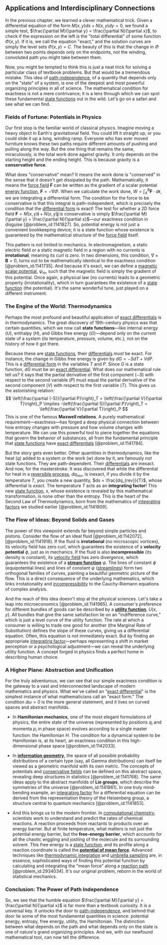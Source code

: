 ## Applications and Interdisciplinary Connections

In the previous chapter, we learned a clever mathematical trick. Given a differential equation of the form $M(x,y)dx + N(x,y)dy = 0$, we found a simple test, $\frac{\partial M}{\partial y} = \frac{\partial N}{\partial x}$, to check if the expression on the left is the "total differential" of some function $\Phi(x,y)$. If it is, we call the equation "exact," and the solution curves are simply the level sets $\Phi(x,y) = C$. The beauty of this is that the change in $\Phi$ between two points depends only on the endpoints, not the winding, convoluted path you might take between them.

Now, you might be tempted to think this is just a neat trick for solving a particular class of textbook problems. But that would be a tremendous mistake. This idea of [path-independence](@article_id:163256), of a quantity that depends only on the "state" of a system, is one of the deepest and most powerful organizing principles in all of science. The mathematical condition for exactness is not a mere contrivance; it is a lens through which we can spot these fundamental [state functions](@article_id:137189) out in the wild. Let's go on a safari and see what we can find.

### Fields of Fortune: Potentials in Physics

Our first stop is the familiar world of classical physics. Imagine moving a heavy object in Earth's gravitational field. You could lift it straight up, or you could slide it up a long, winding ramp. Everyone who has ever moved furniture knows these two paths require different amounts of pushing and pulling along the way. But the one thing that remains the same, miraculously, is the total work done against gravity. It only depends on the starting height and the ending height. This is because gravity is a **conservative force**.

What does "conservative" mean? It means the work done is "conserved" in the sense that it doesn't get dissipated by the path. Mathematically, it means the [force field](@article_id:146831) $\mathbf{F}$ can be written as the gradient of a scalar potential [energy function](@article_id:173198), $\mathbf{F} = -\nabla\Phi$. When we calculate the work done, $W = \int_A^B \mathbf{F} \cdot d\mathbf{r}$, we are integrating a differential form. The condition for the force to be conservative is that this integral is path-independent, which is precisely the condition that the [differential form](@article_id:173531) is exact! The test for whether a 2D force field $\mathbf{F} = M(x,y)\mathbf{i} + N(x,y)\mathbf{j}$ is conservative is simply $\frac{\partial M}{\partial y} = \frac{\partial N}{\partial x}$—our exactness condition in disguise [@problem_id:1141827]. So, potential energy is not just a convenient bookkeeping device; it is a state function whose existence is guaranteed by the mathematical structure of the [force field](@article_id:146831) itself.

This pattern is not limited to mechanics. In electromagnetism, a static electric field or a static magnetic field in a region with no currents is **irrotational**, meaning its curl is zero. In two dimensions, this condition, $\nabla \times \mathbf{B} = 0$, turns out to be mathematically identical to the exactness condition [@problem_id:1141735]. And because it's exact, we can define a [magnetic scalar potential](@article_id:185214), $\psi_m$, such that the magnetic field is simply the gradient of this potential. Once again, a physical law (no currents) leads to a geometric property (irrotationality), which in turn guarantees the existence of a [state function](@article_id:140617) (the potential). It's the same wonderful tune, just played on a different instrument.

### The Engine of the World: Thermodynamics

Perhaps the most profound and beautiful application of [exact differentials](@article_id:146812) is in thermodynamics. The great discovery of 19th-century physics was that certain quantities, which we now call **state functions**—like internal energy ($U$), enthalpy ($H$), and Gibbs free energy ($G$)—depend only on the current state of a system (its temperature, pressure, volume, etc.), not on the history of how it got there.

Because these are [state functions](@article_id:137189), their [differentials](@article_id:157928) *must* be exact. For instance, the change in Gibbs free energy is given by $dG = -SdT + VdP$. This is a [differential form](@article_id:173531) in the variables $T$ and $P$. Since $G$ is a state function, $dG$ must be an [exact differential](@article_id:138197). What does our mathematical rule tell us? It says that the partial derivative of the first component ($-S$) with respect to the second variable ($P$) must equal the partial derivative of the second component ($V$) with respect to the first variable ($T$). This gives us the astonishing relation:
$$ \left(\frac{\partial (-S)}{\partial P}\right)_T = \left(\frac{\partial V}{\partial T}\right)_P \implies -\left(\frac{\partial S}{\partial P}\right)_T = \left(\frac{\partial V}{\partial T}\right)_P $$
This is one of the famous **Maxwell relations**. A purely mathematical requirement—exactness—has forged a deep physical connection between how entropy changes with pressure and how volume changes with temperature. We can use this powerful tool to piece together the equations that govern the behavior of substances, all from the fundamental principle that [state functions](@article_id:137189) have [exact differentials](@article_id:146812) [@problem_id:1141784].

But the story gets even better. Other quantities in thermodynamics, like the heat ($q$) added to a system or the work ($w$) done by it, are famously *not* state functions. They are path-dependent. Their [differentials](@article_id:157928) are inexact. And now, for the masterstroke. It was discovered that while the differential for heat in a [reversible process](@article_id:143682), $dq_{rev}$, is inexact, if you divide it by the temperature $T$, you create a new quantity, $ds = \frac{dq_{rev}}{T}$, whose differential is *exact*. The temperature $T$ acts as an **integrating factor**! This new [state function](@article_id:140617), $s$, whose existence is revealed by this mathematical transformation, is none other than the entropy. This is the heart of the Second Law of Thermodynamics, born from the mathematics of [integrating factors](@article_id:177318) we studied earlier [@problem_id:1141809].

### The Flow of Ideas: Beyond Solids and Gases

The power of this viewpoint extends far beyond simple particles and pistons. Consider the flow of an ideal fluid [@problem_id:1142072], [@problem_id:1141918]. If the fluid is **irrotational** (no microscopic vortices), its velocity field has zero curl, which guarantees the existence of a **velocity potential** $\phi$, just as in mechanics. If the fluid is also **incompressible** (its density is constant), its [velocity field](@article_id:270967) has zero divergence, which guarantees the existence of a **[stream function](@article_id:266011)** $\psi$. The lines of constant $\phi$ (equipotential lines) and lines of constant $\psi$ ([streamlines](@article_id:266321)) form two orthogonal families of curves, painting a beautiful geometric picture of the flow. This is a direct consequence of the underlying mathematics, which links irrotationality and [incompressibility](@article_id:274420) to the Cauchy-Riemann equations of complex analysis.

And the reach of this idea doesn't stop at the physical sciences. Let's take a leap into microeconomics [@problem_id:1141965]. A consumer's preference for different bundles of goods can be described by a **[utility function](@article_id:137313)**, $U(x,y)$. All bundles that give the same satisfaction lie on an "indifference curve," which is just a level curve of the utility function. The rate at which a consumer is willing to trade one good for another (the Marginal Rate of Substitution) defines the slope of these curves, giving us a differential equation. Often, this equation is not immediately exact. But by finding an appropriate [integrating factor](@article_id:272660)—perhaps representing a shift in market perception or a psychological adjustment—we can reveal the underlying utility function. A concept forged in physics finds a perfect home in describing human choice.

### A Higher Plane: Abstraction and Unification

For the truly adventurous, we can see that our simple exactness condition is the gateway to a vast and interconnected landscape of modern mathematics and physics. What we've called an "[exact differential](@article_id:138197)" is the simplest instance of what mathematicians call an "exact form." The condition $d\omega = 0$ is the more general statement, and it lives on curved spaces and abstract manifolds.

*   In **Hamiltonian mechanics**, one of the most elegant formulations of physics, the entire state of the universe (represented by positions $q_i$ and momenta $p_i$ in phase space) evolves according to a single master function: the Hamiltonian $H$. The condition for a dynamical system to be Hamiltonian is, at its heart, an exactness condition in this high-dimensional phase space [@problem_id:1142033].

*   In **[information geometry](@article_id:140689)**, the space of all possible probability distributions of a certain type (say, all Gamma distributions) can itself be viewed as a geometric manifold with its own metric. The concepts of potentials and [conservative fields](@article_id:137061) can be defined on this abstract space, revealing deep structures in statistics [@problem_id:1141768]. The same ideas apply to the abstract manifolds of **Lie groups**, which describe the symmetries of the universe [@problem_id:1141861]. In one truly mind-bending example, an [integrating factor](@article_id:272660) for a differential equation can be derived from the representation theory of the Heisenberg group, a structure central to quantum mechanics [@problem_id:1141853].

*   And this brings us to the modern frontier. In [computational chemistry](@article_id:142545), scientists work to understand and predict the rates of chemical reactions. A reaction proceeds from reactants to products over an energy barrier. But at finite temperature, what matters is not just the potential energy barrier, but the **free-energy barrier**, which accounts for all the chaotic wiggling and jostling of the molecule and its surrounding solvent. This free energy is a [state function](@article_id:140617), and its profile along a reaction coordinate is called the **[potential of mean force](@article_id:137453)**. Advanced techniques like [thermodynamic integration](@article_id:155827) and [umbrella sampling](@article_id:169260) are, in essence, sophisticated ways of finding this potential function by calculating and integrating the "mean force" along a [reaction path](@article_id:163241) [@problem_id:2934034]. It's our original problem, reborn in the world of statistical mechanics.

### Conclusion: The Power of Path Independence

So, we see that the humble equation $\frac{\partial M}{\partial y} = \frac{\partial N}{\partial x}$ is far more than a textbook curiosity. It is a universal key. It unlocks the door to [path-independence](@article_id:163256), and behind that door lie some of the most fundamental quantities in science: potential energy, entropy, free energy, utility, the Hamiltonian. The distinction between what depends on the path and what depends only on the state is one of nature's grand organizing principles. And we, with our newfound mathematical tool, can now tell the difference.